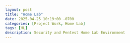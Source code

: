 ```yaml
---
layout: post
title: "Home Lab"
date: 2025-04-25 10:19:00 -0700
categories: [Project Work, Home Lab]
tags: [HL]
description: Security and Pentest Home Lab Environment
---
```

